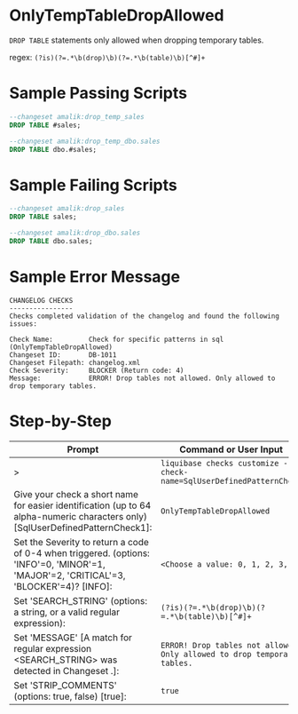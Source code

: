 # OnlyTempTableDropAllowed

`DROP TABLE` statements only allowed when dropping temporary tables.

regex: `(?is)(?=.*\b(drop)\b)(?=.*\b(table)\b)[^#]+`

# Sample Passing Scripts
``` sql
--changeset amalik:drop_temp_sales
DROP TABLE #sales;

--changeset amalik:drop_temp_dbo.sales
DROP TABLE dbo.#sales;
```

# Sample Failing Scripts
``` sql
--changeset amalik:drop_sales
DROP TABLE sales;

--changeset amalik:drop_dbo.sales
DROP TABLE dbo.sales;
```

# Sample Error Message
```
CHANGELOG CHECKS
----------------
Checks completed validation of the changelog and found the following issues:

Check Name:         Check for specific patterns in sql (OnlyTempTableDropAllowed)
Changeset ID:       DB-1011
Changeset Filepath: changelog.xml
Check Severity:     BLOCKER (Return code: 4)
Message:            ERROR! Drop tables not allowed. Only allowed to drop temporary tables.
```

# Step-by-Step
| Prompt | Command or User Input |
| ------ | ----------------------|
| > | `liquibase checks customize --check-name=SqlUserDefinedPatternCheck` |
| Give your check a short name for easier identification (up to 64 alpha-numeric characters only) [SqlUserDefinedPatternCheck1]: | `OnlyTempTableDropAllowed` |
| Set the Severity to return a code of 0-4 when triggered. (options: 'INFO'=0, 'MINOR'=1, 'MAJOR'=2, 'CRITICAL'=3, 'BLOCKER'=4)? [INFO]: | `<Choose a value: 0, 1, 2, 3, 4>` |
| Set 'SEARCH_STRING' (options: a string, or a valid regular expression): | `(?is)(?=.*\b(drop)\b)(?=.*\b(table)\b)[^#]+` |
| Set 'MESSAGE' [A match for regular expression <SEARCH_STRING> was detected in Changeset <CHANGESET>.]: | `ERROR! Drop tables not allowed. Only allowed to drop temporary tables.` |
| Set 'STRIP_COMMENTS' (options: true, false) [true]: | `true` |
